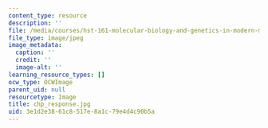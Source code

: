 ```yaml
---
content_type: resource
description: ''
file: /media/courses/hst-161-molecular-biology-and-genetics-in-modern-medicine-fall-2007/3e1d2e3861c8517e8a1c79e4d4c90b5a_chp_response.jpg
file_type: image/jpeg
image_metadata:
  caption: ''
  credit: ''
  image-alt: ''
learning_resource_types: []
ocw_type: OCWImage
parent_uid: null
resourcetype: Image
title: chp_response.jpg
uid: 3e1d2e38-61c8-517e-8a1c-79e4d4c90b5a
---
```

